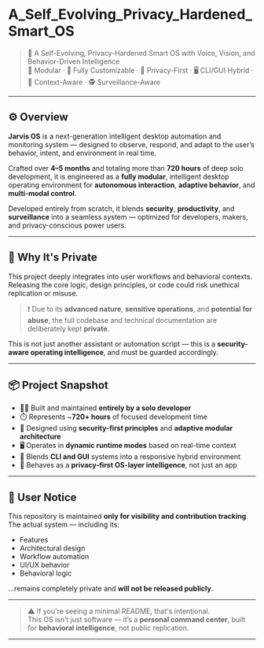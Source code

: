 <h1>A_Self_Evolving_Privacy_Hardened_Smart_OS</h1>


> 🧠 A Self-Evolving, Privacy-Hardened Smart OS with Voice, Vision, and Behavior-Driven Intelligence  
> 🎯 Modular · 🧩 Fully Customizable · 🔐 Privacy-First · 🖥️ CLI/GUI Hybrid · 🧠 Context-Aware · 🕵️ Surveillance-Aware

---

## ⚙️ Overview

**Jarvis OS** is a next-generation intelligent desktop automation and monitoring system — designed to observe, respond, and adapt to the user’s behavior, intent, and environment in real time.

Crafted over **4–5 months** and totaling more than **720 hours** of deep solo development, it is engineered as a **fully modular**, intelligent desktop operating environment for **autonomous interaction**, **adaptive behavior**, and **multi-modal control**.

Developed entirely from scratch, it blends **security**, **productivity**, and **surveillance** into a seamless system — optimized for developers, makers, and privacy-conscious power users.

---

## 🔐 Why It's Private

This project deeply integrates into user workflows and behavioral contexts. Releasing the core logic, design principles, or code could risk unethical replication or misuse.

> ❗ Due to its **advanced nature**, **sensitive operations**, and **potential for abuse**, the full codebase and technical documentation are deliberately kept **private**.

This is not just another assistant or automation script — this is a **security-aware operating intelligence**, and must be guarded accordingly.

---

## 📦 Project Snapshot

- 🧑‍💻 Built and maintained **entirely by a solo developer**
- ⏱️ Represents ~**720+ hours** of focused development time
- 🧩 Designed using **security-first principles** and **adaptive modular architecture**
- 🖥️ Operates in **dynamic runtime modes** based on real-time context
- 🧠 Blends **CLI and GUI** systems into a responsive hybrid environment
- 🧭 Behaves as a **privacy-first OS-layer intelligence**, not just an app

---

## 👤 User Notice

This repository is maintained **only for visibility and contribution tracking**.  
The actual system — including its:

- Features  
- Architectural design  
- Workflow automation  
- UI/UX behavior  
- Behavioral logic  

...remains completely private and **will not be released publicly**.

---

> ⚠️ If you're seeing a minimal README, that's intentional.  
> This OS isn’t just software — it’s a **personal command center**, built for **behavioral intelligence**, not public replication.

---
